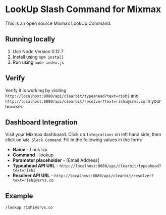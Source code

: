 # LookUp Slash Command for Mixmax

This is an open source Mixmax LookUp Command.

## Running locally

1. Use Node Version 0.12.7
2. Install using `npm install`
2. Run using `node index.js`

## Verify
Verify it is working by visiting ```http://localhost:8080/api/clearbit/typeahead?text=rishi``` and ```http://localhost:8080/api/clearbit/resolver?text=rishi@srvs.co``` in your browser.

## Dashboard Integration
Visit your Mixmax dashboard. Click on `Integrations` on left hand side, then click on `Add Slack Command`. Fill in the following values in the form:
  - **Name** - Look Up
  - **Command** - lookup
  - **Parameter placeholder** - [Email Address]
  - **Typeahead API URL** -  ```http://localhost:8080/api/clearbit/typeahead?text=rishi```
  - **Resolver API URL** - ```http://localhost:8080/api/clearbit/resolver?text=rishi@srvs.co```

## Example

```/lookup rishi@srvs.co```